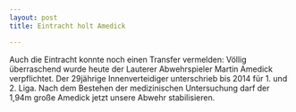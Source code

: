 ```yaml
---
layout: post
title: Eintracht holt Amedick

---
```


Auch die Eintracht konnte noch einen Transfer vermelden: Völlig überraschend wurde heute der Lauterer Abwehrspieler Martin Amedick verpflichtet. Der 29jährige Innenverteidiger unterschrieb bis 2014 für 1. und 2. Liga. Nach dem Bestehen der medizinischen Untersuchung darf der 1,94m große Amedick jetzt unsere Abwehr stabilisieren.


